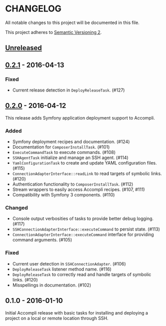 # CHANGELOG
All notable changes to this project will be documented in this file.

This project adheres to [Semantic Versioning 2](http://semver.org/).

## [Unreleased]


## [0.2.1] - 2016-04-13

### Fixed
* Current release detection in `DeployReleaseTask`. (#127)


## [0.2.0] - 2016-04-12
This release adds Symfony application deployment support to Accompli.

### Added
* Symfony deployment recipes and documentation. (#124)
* Documentation for `ComposerInstallTask`. (#101)
* `ExecuteCommandTask` to execute commands. (#108)
* `SSHAgentTask` initialize and manage an SSH agent. (#114)
* `YamlConfigurationTask` to create and update YAML configuration files. (#115)
* `ConnectionAdapterInterface::readLink` to read targets of symbolic links. (#120)
* Authentication functionality to `ComposerInstallTask`. (#112)
* Stream wrappers to easily access Accompli recipes. (#107, #111)
* Compatibility with Symfony 3 components. (#110)

### Changed
* Console output verbosities of tasks to provide better debug logging. (#117)
* `SSHConnectionAdapterInterface::executeCommand` to persist state. (#113)
* `ConnectionAdapterInterface::executeCommand` interface for providing command arguments. (#105)

### Fixed
* Current user detection in `SSHConnectionAdapter`. (#106)
* `DeployReleaseTask` listener method name. (#116)
* `DeployReleaseTask` to correctly read and handle targets of symbolic links. (#120)
* Misspellings in documentation. (#102)


## 0.1.0 - 2016-01-10

Initial Accompli release with basic tasks for installing and deploying a project on a local or remote location through SSH.


[Unreleased]: https://github.com/accompli/accompli/compare/0.2.1...HEAD
[0.2.1]: https://github.com/accompli/accompli/compare/0.2.0...0.2.1
[0.2.0]: https://github.com/accompli/accompli/compare/0.1.0...0.2.0
